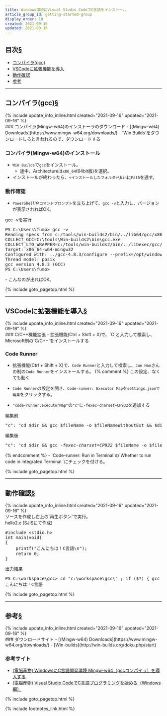 ```yaml
---
title: Windows環境にVisual Studio CodeでC言語をインストール
article_group_id: getting-started-group
display_order: 10
created: 2021-09-16
updated: 2021-09-16
---
```


## <a name="index">目次</a><a class="heading-anchor-permalink" href="#目次">§</a>

<ul id="index_ul">
<li><a href="#コンパイラ(gcc)">コンパイラ(gcc)</a></li>
<li><a href="#VSCodeに拡張機能を導入">VSCodeに拡張機能を導入</a></li>
<li><a href="#動作確認">動作確認</a></li>
<li><a href="#参考">参考</a></li>
</ul>

* * *
## <a name="コンパイラ(gcc)">コンパイラ(gcc)</a><a class="heading-anchor-permalink" href="#コンパイラ(gcc)">§</a>
<div class="chapter-updated">{% include update_info_inline.html created="2021-09-16" updated="2021-09-16" %}</div>
### コンパイラ(Mingw-w64)のインストーラのダウンロード
- [(Mingw-w64) Downloads](https://www.mingw-w64.org/downloads/)
- `Win Builds`をダウンロードしろと言われるので、ダウンロードする

### コンパイラ(Mingw-w64)のインストール
- `Win Builds`で`gcc`をインストール。
  - 途中、Architectureは`x86_64`(64bit版)を選択。
- インストールが終わったら、`<インストールしたフォルダ>\bin`に`Path`を通す。

### 動作確認
- `PowerShell`や`コマンドプロンプト`を立ち上げて、`gcc -v`と入力し、バージョンが表示されればOK。
<div class="code-box-output">
<div class="title">gcc -vを実行</div>
<pre>
PS C:\Users\fumo&gt; gcc -v
Reading specs from c:/tools/win-builds2/bin/../lib64/gcc/x86_64-w64-mingw32/4.8.3/specs
COLLECT_GCC=C:\tools\Win-builds2\bin\gcc.exe
COLLECT_LTO_WRAPPER=c:/tools/win-builds2/bin/../libexec/gcc/x86_64-w64-mingw32/4.8.3/lto-wrapper.exe
Target: x86_64-w64-mingw32
Configured with: ../gcc-4.8.3/configure --prefix=/opt/windows_64 --with-sysroot=/opt/windows_64 --libdir=/opt/windows_64/lib64 --mandir=/opt/windows_64/man --infodir=/opt/windows_64/info --enable-shared --disable-bootstrap --disable-multilib --enable-threads=posix --enable-languages=c,c++ --enable-checking=release --enable-libgomp --with-system-zlib --with-python-dir=/lib64/python2.7/site-packages --disable-libunwind-exceptions --enable-__cxa_atexit --enable-libssp --with-gnu-ld --verbose --enable-java-home --with-java-home=/opt/windows_64/lib64/jvm/jre --with-jvm-root-dir=/opt/windows_64/lib64/jvm --with-jvm-jar-dir=/opt/windows_64/lib64/jvm/jvm-exports --with-arch-directory=amd64 --with-antlr-jar='/home/adrien/projects/win-builds-1.5/slackware64-current/d/gcc/antlr-*.jar' --disable-java-awt --disable-gtktest --build=x86_64-slackware-linux --host=x86_64-w64-mingw32 --target=x86_64-w64-mingw32
Thread model: posix
gcc version 4.8.3 (GCC)
PS C:\Users\fumo&gt;
</pre>
</div>
- こんなのが出ればOK。

{% include goto_pagetop.html %}

* * *
## <a name="VSCodeに拡張機能を導入">VSCodeに拡張機能を導入</a><a class="heading-anchor-permalink" href="#VSCodeに拡張機能を導入">§</a>
<div class="chapter-updated">{% include update_info_inline.html created="2021-09-16" updated="2021-09-16" %}</div>
### C/C++機能拡張
- 拡張機能(Ctrl + Shift + X)で、`C`と入力して検索し、Microsoft制の`C/C++`をインストールする

### Code Runner
- 拡張機能(Ctrl + Shift + X)で、`Code Runner`と入力して検索し、`Jun Han`さんの制の`Code Runner`をインストールする。
{% comment %}
この設定、なくても動く

- `Code Runner`の設定を開き、`Code-runner: Executor Map`を`settings.jsonで編集`をクリックする。
- `"code-runner.executorMap"`の`"c"`に`-fexec-charset=CP932`を追加する
<div class="code-box">
<div class="title">編集前</div>
<pre>
"c": "cd $dir &amp;&amp; gcc $fileName -o $fileNameWithoutExt &amp;&amp; $dir$fileNameWithoutExt",
</pre>
</div>
<div class="code-box">
<div class="title">編集後</div>
<pre>
"c": "cd $dir &amp;&amp; gcc <em>-fexec-charset=CP932</em> $fileName -o $fileNameWithoutExt &amp;&amp; $dir$fileNameWithoutExt",
</pre>
</div>
{% endcomment %}
- `Code-runner: Run in Terminal`の`Whether to run code in integrated Terminal.`にチェックを付ける。

{% include goto_pagetop.html %}

* * *
## <a name="動作確認">動作確認</a><a class="heading-anchor-permalink" href="#動作確認">§</a>
<div class="chapter-updated">{% include update_info_inline.html created="2021-09-16" updated="2021-09-16" %}</div>
ソースを作成し右上の`再生ボタン`で実行。
<div class="code-box">
<div class="title">hello2.c (SJISにて作成)</div>
<pre>
#include &lt;stdio.h&gt;
int main(void)
{
    printf("こんにちは！C言語\n");
    return 0;
}
</pre>
</div>

<div class="code-box-output">
<div class="title">出力結果</div>
<pre>
PS C:\workspace\gcc&gt; cd "c:\workspace\gcc\" ; if ($?) { gcc hello2.c -o hello2 } ; if ($?) { .\hello2 }
こんにちは！C言語
</pre>
</div>

{% include goto_pagetop.html %}

* * *
## <a name="参考">参考</a><a class="heading-anchor-permalink" href="#参考">§</a>
<div class="chapter-updated">{% include update_info_inline.html created="2021-09-16" updated="2021-09-16" %}</div>
### ダウンロードサイト
- [(Mingw-w64) Downloads](https://www.mingw-w64.org/downloads/)
- [Win-builds](http://win-builds.org/doku.php/start)

### 参考サイト
- [(電脳産物) WindowsにC言語開発環境 Mingw-w64（gccコンパイラ）を導入する](https://dianxnao.com/windows%e3%81%abc%e8%a8%80%e8%aa%9e%e9%96%8b%e7%99%ba%e7%92%b0%e5%a2%83-mingw-w64%ef%bc%88gcc%e3%82%b3%e3%83%b3%e3%83%91%e3%82%a4%e3%83%a9%ef%bc%89%e3%82%92%e5%b0%8e%e5%85%a5%e3%81%99%e3%82%8b/)
- [(電脳産物) Visual Studio CodeでC言語プログラミングを始める（Windows編）](https://dianxnao.com/visual-studio-code%E3%81%A7c%E8%A8%80%E8%AA%9E%E3%83%97%E3%83%AD%E3%82%B0%E3%83%A9%E3%83%9F%E3%83%B3%E3%82%B0%E3%82%92%E5%A7%8B%E3%82%81%E3%82%8B%EF%BC%88windows%E7%B7%A8%EF%BC%89/)

{% include goto_pagetop.html %}

{% include footnotes_link.html %}
